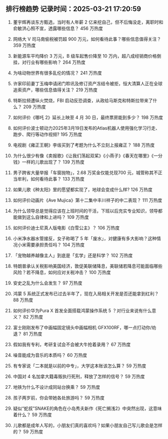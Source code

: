 
## 排行榜趋势 记录时间：2025-03-21 17:20:59
  
  1. 董宇辉再谈东方甄选，当时有人年薪 2 亿来挖自己，但不后悔没走，离职时和俞敏洪心照不宣，透露哪些信息？ 456 万热度
    
  2. 网络大 V 司马南偷税被罚超 900 万元，如何看待此事？哪些信息值得关注？ 359 万热度
    
  3. 新能源车平均降价 3 万元，B 级车起售价降至 10 万内，超八成经销商价格倒挂，对行业有哪些影响？ 264 万热度
    
  4. 为啥动物世界有很多乱伦的情况？ 241 万热度
    
  5. 许家印前妻丁玉梅申请闭门聆讯及修订资产冻结令被拒，恒大清算人正在全球追索资产，哪些信息值得关注？ 219 万热度
    
  6. 特斯拉频遭纵火焚烧，FBI 启动反恐调查，从政给马斯克和特斯拉带来了什么？ 209 万热度
    
  7. 如何评价《哪吒 2》延长上映至 4 月 30 日，最终票房能到多少？ 198 万热度
    
  8. 如何评价波士顿动力2025年3月19日发布的Atlas机器人使用强化学习行走、跑步、爬行等动作视频? 195 万热度
    
  9. 电视剧《雍正王朝》李绂买到了考题为什么不立刻上报雍正？ 188 万热度
    
  10. 为什么很少有像《卖报歌》《让我们荡起双桨》《小燕子》《春天在哪里》《一分钱》一样的儿歌出现了？ 139 万热度
    
  11. 男子跨省大量举报「车窗抛物」，2.68 万奖金仅能兑现700 元，城管称其不正当牟利，如何看待此事？ 133 万热度
    
  12. 如果儿歌《种太阳》里的愿望都实现了，地球会变成什么样? 126 万热度
    
  13. 如何评价动画片《Ave Mujica》第十二集中丰川祥子的中二表现？ 111 万热度
    
  14. 为什么领导总是觉得应该在上班时间的干活，下班以后充实专业知识，领导都能做到这么自律和上进吗？ 109 万热度
    
  15. 如何评价迪士尼真人版电影《白雪公主》？ 106 万热度
    
  16. 小米净水器水管接反，女子称喝了 5 年「废水」，对健康有多大影响？这种情况小米需要承担责任吗？ 104 万热度
    
  17. 「宠物越养越像主人」到底是「玄学」还是科学？ 102 万热度
    
  18. 特朗普承认关税影响美国经济，敦促美联储降息，美联储若降息可能面临哪些风险？若不降息，如何应对关税冲击？ 100 万热度
    
  19. 安史之乱为什么会发生？ 97 万热度
    
  20. 鸿蒙 5 系统正式发布已过去半年了，现在入局相关开发是否还能拿到红利？ 88 万热度
    
  21. 如何评价华为Pura X 首发全面搭载鸿蒙操作系统 5 ？对行业来说有什么意义？ 82 万热度
    
  22. 富士刚刚发布了中画幅固定镜头中画幅相机 GFX100RF，哪一点打动你/劝退？ 81 万热度
    
  23. 假如我有专利，考研复试会不会被大牛抢着录用？ 67 万热度
    
  24. 噪音能成为音乐的本质吗？ 60 万热度
    
  25. 有专家说「二本就是以前的中专」，大学这本账该怎么算？ 59 万热度
    
  26. 中国对 4 名加拿大籍毒贩执行死刑，释放了怎样的信号？ 59 万热度
    
  27. 地铁为什么不设计成同站台换乘？ 59 万热度
    
  28. 孩子两岁前，你会带她各处旅游吗？ 59 万热度
    
  29. 疑似“蛇叔”SNAKE的角色在小岛秀夫新作《死亡搁浅2》中突然出现，这意味着什么？ 59 万热度
    
  30. 儿歌都是成年人写的，小朋友们真的喜欢吗？如果小朋友自己写儿歌会是怎样的？ 59 万热度
    